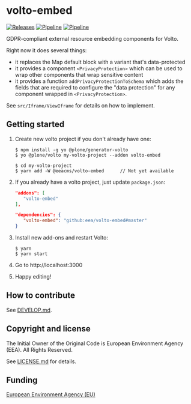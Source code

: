 # volto-embed
[![Releases](https://img.shields.io/github/v/release/eea/volto-embed)](https://github.com/eea/volto-embed/releases)
[![Pipeline](https://ci.eionet.europa.eu/buildStatus/icon?job=volto-addons%2Fvolto-embed%2Fmaster&subject=master)](https://ci.eionet.europa.eu/view/Github/job/volto-addons/job/volto-embed/job/master/display/redirect)
[![Pipeline](https://ci.eionet.europa.eu/buildStatus/icon?job=volto-addons%2Fvolto-embed%2Fdevelop&subject=develop)](https://ci.eionet.europa.eu/view/Github/job/volto-addons/job/volto-embed/job/develop/display/redirect)

GDPR-compliant external resource embedding components for Volto.

Right now it does several things:

- it replaces the Map default block with a variant that's data-protected
- it provides a component `<PrivacyProtection>` which can be used to wrap other
  components that wrap sensitive content
- it provides a function `addPrivacyProtectionToSchema` which adds the fields
  that are required to configure the "data protection" for any component
  wrapped in `<PrivacyProtection>`.

See `src/Iframe/ViewIframe` for details on how to implement.

## Getting started

1. Create new volto project if you don't already have one:

   ```
   $ npm install -g yo @plone/generator-volto
   $ yo @plone/volto my-volto-project --addon volto-embed

   $ cd my-volto-project
   $ yarn add -W @eeacms/volto-embed      // Not yet available
   ```

1. If you already have a volto project, just update `package.json`:

   ```JSON
   "addons": [
      "volto-embed"
   ],

   "dependencies": {
      "volto-embed": "github:eea/volto-embed#master"
   }
   ```

1. Install new add-ons and restart Volto:

   ```
   $ yarn
   $ yarn start
   ```

1. Go to http://localhost:3000

1. Happy editing!

## How to contribute

See [DEVELOP.md](https://github.com/eea/volto-embed/blob/master/DEVELOP.md).

## Copyright and license

The Initial Owner of the Original Code is European Environment Agency (EEA).
All Rights Reserved.

See [LICENSE.md](https://github.com/eea/volto-embed/blob/master/LICENSE.md) for details.

## Funding

[European Environment Agency (EU)](http://eea.europa.eu)